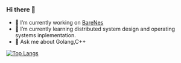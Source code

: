 ### Hi there 👋



- 🔭 I’m currently working on [BareNes](https://github.com/Saf1u/bareNES)
- 🌱 I’m currently learning distributed system design and operating systems inplementation.
- 💬 Ask me about Golang,C++

[![Top Langs](https://github-readme-stats.vercel.app/api/top-langs/?username=saf1u&layout=compact)](https://github.com/anuraghazra/github-readme-stats)
